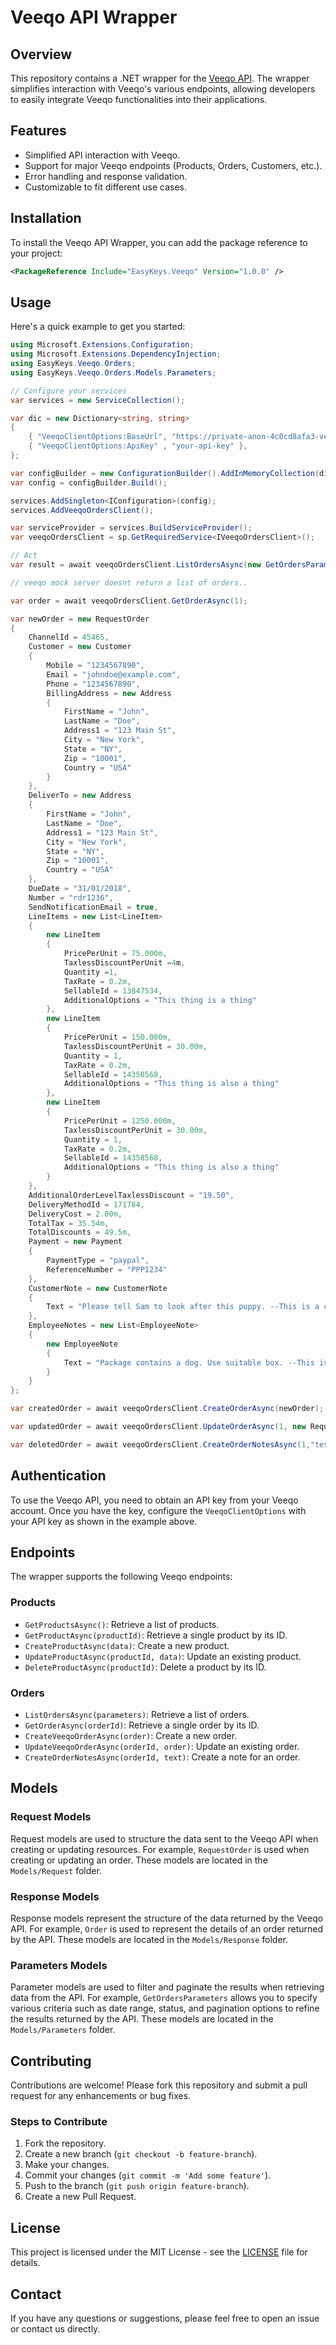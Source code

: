 # Veeqo API Wrapper

## Overview

This repository contains a .NET wrapper for the [Veeqo API](https://developer.veeqo.com/docs). The wrapper simplifies interaction with Veeqo's various endpoints, allowing developers to easily integrate Veeqo functionalities into their applications.

## Features

- Simplified API interaction with Veeqo.
- Support for major Veeqo endpoints (Products, Orders, Customers, etc.).
- Error handling and response validation.
- Customizable to fit different use cases.

## Installation

To install the Veeqo API Wrapper, you can add the package reference to your project:

```xml
<PackageReference Include="EasyKeys.Veeqo" Version="1.0.0" />
```

## Usage

Here's a quick example to get you started:

```csharp
using Microsoft.Extensions.Configuration;
using Microsoft.Extensions.DependencyInjection;
using EasyKeys.Veeqo.Orders;
using EasyKeys.Veeqo.Orders.Models.Parameters;

// Configure your services
var services = new ServiceCollection();

var dic = new Dictionary<string, string>
{
    { "VeeqoClientOptions:BaseUrl", "https://private-anon-4c0cd8afa3-veeqo.apiary-proxy.com/" },
    { "VeeqoClientOptions:ApiKey" , "your-api-key" },
};

var configBuilder = new ConfigurationBuilder().AddInMemoryCollection(dic);
var config = configBuilder.Build();

services.AddSingleton<IConfiguration>(config);
services.AddVeeqoOrdersClient();

var serviceProvider = services.BuildServiceProvider();
var veeqoOrdersClient = sp.GetRequiredService<IVeeqoOrdersClient>();

// Act
var result = await veeqoOrdersClient.ListOrdersAsync(new GetOrdersParameters() { Page_Size = pageSize});

// veeqo mock server doesnt return a list of orders..

var order = await veeqoOrdersClient.GetOrderAsync(1);

var newOrder = new RequestOrder
{
    ChannelId = 45465,
    Customer = new Customer
    {
        Mobile = "1234567890",
        Email = "johndoe@example.com",
        Phone = "1234567890",
        BillingAddress = new Address
        {
            FirstName = "John",
            LastName = "Doe",
            Address1 = "123 Main St",
            City = "New York",
            State = "NY",
            Zip = "10001",
            Country = "USA"
        }
    },
    DeliverTo = new Address
    {
        FirstName = "John",
        LastName = "Doe",
        Address1 = "123 Main St",
        City = "New York",
        State = "NY",
        Zip = "10001",
        Country = "USA"
    },
    DueDate = "31/01/2018",
    Number = "rdr1236",
    SendNotificationEmail = true,
    LineItems = new List<LineItem>
    {
        new LineItem
        {
            PricePerUnit = 75.000m,
            TaxlessDiscountPerUnit =4m,
            Quantity =1,
            TaxRate = 0.2m,
            SellableId = 13847534,
            AdditionalOptions = "This thing is a thing"
        },
        new LineItem
        {
            PricePerUnit = 150.000m,
            TaxlessDiscountPerUnit = 30.00m,
            Quantity = 1,
            TaxRate = 0.2m,
            SellableId = 14358568,
            AdditionalOptions = "This thing is also a thing"
        },
        new LineItem
        {
            PricePerUnit = 1250.000m,
            TaxlessDiscountPerUnit = 30.00m,
            Quantity = 1,
            TaxRate = 0.2m,
            SellableId = 14358568,
            AdditionalOptions = "This thing is also a thing"
        }
    },
    AdditionalOrderLevelTaxlessDiscount = "19.50",
    DeliveryMethodId = 171784,
    DeliveryCost = 2.00m,
    TotalTax = 35.54m,
    TotalDiscounts = 49.5m,
    Payment = new Payment
    {
        PaymentType = "paypal",
        ReferenceNumber = "PPP1234"
    },
    CustomerNote = new CustomerNote
    {
        Text = "Please tell Sam to look after this puppy. --This is a customer note--"
    },
    EmployeeNotes = new List<EmployeeNote>
    {
        new EmployeeNote
        {
            Text = "Package contains a dog. Use suitable box. --This is an internal note--"
        }
    }
};

var createdOrder = await veeqoOrdersClient.CreateOrderAsync(newOrder);

var updatedOrder = await veeqoOrdersClient.UpdateOrderAsync(1, new RequestOrder { EmployeeNotes = new List<EmployeeNote> { new EmployeeNote { Text = "This is an updated note" } } });

var deletedOrder = await veeqoOrdersClient.CreateOrderNotesAsync(1,"test order notes");

```

## Authentication

To use the Veeqo API, you need to obtain an API key from your Veeqo account. Once you have the key, configure the `VeeqoClientOptions` with your API key as shown in the example above.

## Endpoints

The wrapper supports the following Veeqo endpoints:

### Products

- `GetProductsAsync()`: Retrieve a list of products.
- `GetProductAsync(productId)`: Retrieve a single product by its ID.
- `CreateProductAsync(data)`: Create a new product.
- `UpdateProductAsync(productId, data)`: Update an existing product.
- `DeleteProductAsync(productId)`: Delete a product by its ID.

### Orders

- `ListOrdersAsync(parameters)`: Retrieve a list of orders.
- `GetOrderAsync(orderId)`: Retrieve a single order by its ID.
- `CreateVeeqoOrderAsync(order)`: Create a new order.
- `UpdateVeeqoOrderAsync(orderId, order)`: Update an existing order.
- `CreateOrderNotesAsync(orderId, text)`: Create a note for an order.

## Models

### Request Models

Request models are used to structure the data sent to the Veeqo API when creating or updating resources. For example, `RequestOrder` is used when creating or updating an order. These models are located in the `Models/Request` folder.

### Response Models

Response models represent the structure of the data returned by the Veeqo API. For example, `Order` is used to represent the details of an order returned by the API. These models are located in the `Models/Response` folder.

### Parameters Models

Parameter models are used to filter and paginate the results when retrieving data from the API. For example, `GetOrdersParameters` allows you to specify various criteria such as date range, status, and pagination options to refine the results returned by the API. These models are located in the `Models/Parameters` folder.

## Contributing

Contributions are welcome! Please fork this repository and submit a pull request for any enhancements or bug fixes.

### Steps to Contribute

1. Fork the repository.
2. Create a new branch (`git checkout -b feature-branch`).
3. Make your changes.
4. Commit your changes (`git commit -m 'Add some feature'`).
5. Push to the branch (`git push origin feature-branch`).
6. Create a new Pull Request.

## License

This project is licensed under the MIT License - see the [LICENSE](LICENSE) file for details.

## Contact

If you have any questions or suggestions, please feel free to open an issue or contact us directly.